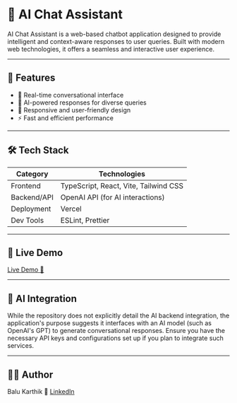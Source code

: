 # 🤖 AI Chat Assistant

AI Chat Assistant is a web-based chatbot application designed to provide intelligent and context-aware responses to user queries. Built with modern web technologies, it offers a seamless and interactive user experience.

---

## 📌 Features

- 💬 Real-time conversational interface
- 🧠 AI-powered responses for diverse queries
- 🎨 Responsive and user-friendly design
- ⚡ Fast and efficient performance

---

## 🛠️ Tech Stack

| Category         | Technologies                               |
|------------------|--------------------------------------------|
| Frontend         | TypeScript, React, Vite, Tailwind CSS       |
| Backend/API      | OpenAI API (for AI interactions)            |
| Deployment       | Vercel                                      |
| Dev Tools        | ESLint, Prettier                            |

---

## 🚀 Live Demo
[Live Demo 🚀](https://ai-chat-assistant-wine.vercel.app)

---

## 🧠 AI Integration
While the repository does not explicitly detail the AI backend integration, the application's purpose suggests it interfaces
with an AI model (such as OpenAI's GPT) to generate conversational responses. Ensure you have the necessary API keys and configurations set up if you plan to integrate such services.

---

## 🙋‍♂️ Author
Balu Karthik
🔗 [LinkedIn](htttps://linkedin/in/balu-karthik/)
